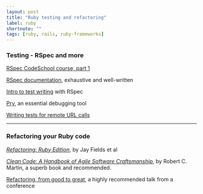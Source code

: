 ```yaml
---
layout: post
title: "Ruby testing and refactoring"
label: ruby
shortnote: ""
tags: [ruby, rails, ruby-frameworks]
---
```


### Testing - RSpec and more
[RSpec CodeSchool course, part 1](http://rspec.codeschool.com/levels/1)  

[RSpec documentation](https://www.relishapp.com/rspec/rspec-expectations/docs/built-in-matchers), exhaustive and well-written  

[Intro to test writing](http://pragmaticstudio.com/blog/2005/3/18/ruby-learning-test-1-are-you-there-world) with RSpec

[Pry](http://pryrepl.org/), an essential debugging tool

[Writing tests for remote URL calls](https://github.com/Anafore/remote_tips)

<hr>

### Refactoring your Ruby code
*[Refactoring: Ruby Edition](https://www.amazon.com/Refactoring-Ruby-Addison-Wesley-Professional/dp/0321984137)*, by Jay Fields et al  

*[Clean Code: A Handbook of Agile Software Craftsmanship](https://www.amazon.com/Clean-Code-Handbook-Software-Craftsmanship/dp/0132350882)*, by Robert C. Martin, a superb book and recommended.   

[Refactoring, from good to great](https://www.youtube.com/watch?v=DC-pQPq0acs), a highly recommended talk from a conference
